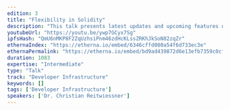 ```yaml
---
edition: 3
title: "Flexibility in Solidity"
description: "This talk presents latest updates and upcoming features of the Solidity language. Improvements in the code generator will greatly improve maintainability in the future. Furthermore, the next iteration of formal verification tools which will soon be a built-in component that helps you write safer smart contracts."
youtubeUrl: "https://youtu.be/ywp7GCyx7Sg"
ipfsHash: "QmU6nMKP8F2ZqUzhsiPnm46zdHcKLssZRKhJkSoN82zqZr"
ethernaIndex: "https://etherna.io/embed/6346cffd080a54f6d733ec3e"
ethernaPermalink: "https://etherna.io/embed/bd9ad439872d6e13efb7359c0cffb34e59c147efcd69dfc866b5f9c69058aeae"
duration: 1083
expertise: "Intermediate"
type: "Talk"
track: "Developer Infrastructure"
keywords: []
tags: ['Developer Infrastructure']
speakers: ['Dr. Christian Reitwiessner']
---
```

